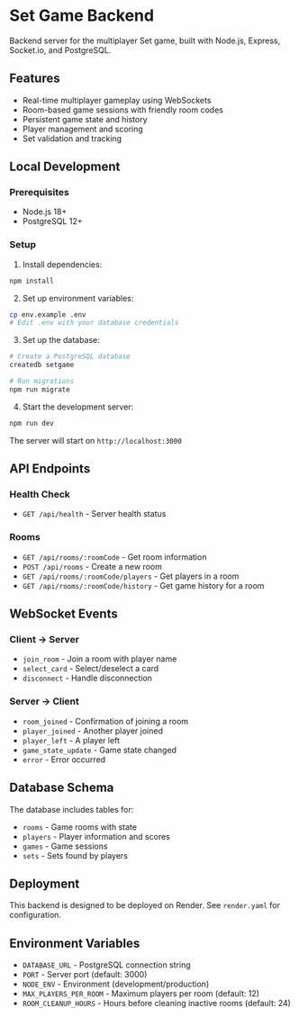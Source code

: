 # Set Game Backend

Backend server for the multiplayer Set game, built with Node.js, Express, Socket.io, and PostgreSQL.

## Features

- Real-time multiplayer gameplay using WebSockets
- Room-based game sessions with friendly room codes
- Persistent game state and history
- Player management and scoring
- Set validation and tracking

## Local Development

### Prerequisites

- Node.js 18+
- PostgreSQL 12+

### Setup

1. Install dependencies:
```bash
npm install
```

2. Set up environment variables:
```bash
cp env.example .env
# Edit .env with your database credentials
```

3. Set up the database:
```bash
# Create a PostgreSQL database
createdb setgame

# Run migrations
npm run migrate
```

4. Start the development server:
```bash
npm run dev
```

The server will start on `http://localhost:3000`

## API Endpoints

### Health Check
- `GET /api/health` - Server health status

### Rooms
- `GET /api/rooms/:roomCode` - Get room information
- `POST /api/rooms` - Create a new room
- `GET /api/rooms/:roomCode/players` - Get players in a room
- `GET /api/rooms/:roomCode/history` - Get game history for a room

## WebSocket Events

### Client → Server
- `join_room` - Join a room with player name
- `select_card` - Select/deselect a card
- `disconnect` - Handle disconnection

### Server → Client
- `room_joined` - Confirmation of joining a room
- `player_joined` - Another player joined
- `player_left` - A player left
- `game_state_update` - Game state changed
- `error` - Error occurred

## Database Schema

The database includes tables for:
- `rooms` - Game rooms with state
- `players` - Player information and scores
- `games` - Game sessions
- `sets` - Sets found by players

## Deployment

This backend is designed to be deployed on Render. See `render.yaml` for configuration.

## Environment Variables

- `DATABASE_URL` - PostgreSQL connection string
- `PORT` - Server port (default: 3000)
- `NODE_ENV` - Environment (development/production)
- `MAX_PLAYERS_PER_ROOM` - Maximum players per room (default: 12)
- `ROOM_CLEANUP_HOURS` - Hours before cleaning inactive rooms (default: 24)





